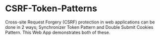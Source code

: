 # CSRF-Token-Patterns
Cross-site Request Forgery (CSRF) protection in web applications can be done in 2 ways; Synchronizer Token Pattern and Double Submit Cookies Pattern. This Web App demonstrates both of these.
